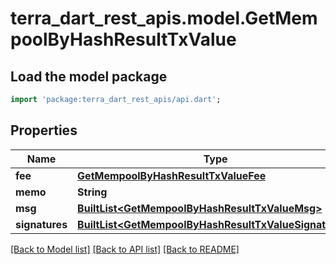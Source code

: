 # terra_dart_rest_apis.model.GetMempoolByHashResultTxValue

## Load the model package
```dart
import 'package:terra_dart_rest_apis/api.dart';
```

## Properties
Name | Type | Description | Notes
------------ | ------------- | ------------- | -------------
**fee** | [**GetMempoolByHashResultTxValueFee**](GetMempoolByHashResultTxValueFee.md) |  | 
**memo** | **String** |  | 
**msg** | [**BuiltList&lt;GetMempoolByHashResultTxValueMsg&gt;**](GetMempoolByHashResultTxValueMsg.md) |  | 
**signatures** | [**BuiltList&lt;GetMempoolByHashResultTxValueSignatures&gt;**](GetMempoolByHashResultTxValueSignatures.md) |  | 

[[Back to Model list]](../README.md#documentation-for-models) [[Back to API list]](../README.md#documentation-for-api-endpoints) [[Back to README]](../README.md)


